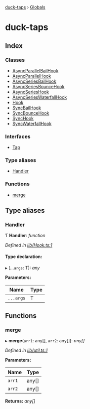 [duck-taps](README.md) › [Globals](globals.md)

# duck-taps

## Index

### Classes

* [AsyncParallelBailHook](classes/asyncparallelbailhook.md)
* [AsyncParallelHook](classes/asyncparallelhook.md)
* [AsyncSeriesBailHook](classes/asyncseriesbailhook.md)
* [AsyncSeriesBounceHook](classes/asyncseriesbouncehook.md)
* [AsyncSeriesHook](classes/asyncserieshook.md)
* [AsyncSeriesWaterfallHook](classes/asyncserieswaterfallhook.md)
* [Hook](classes/hook.md)
* [SyncBailHook](classes/syncbailhook.md)
* [SyncBounceHook](classes/syncbouncehook.md)
* [SyncHook](classes/synchook.md)
* [SyncWaterfallHook](classes/syncwaterfallhook.md)

### Interfaces

* [Tap](interfaces/tap.md)

### Type aliases

* [Handler](globals.md#handler)

### Functions

* [merge](globals.md#merge)

## Type aliases

###  Handler

Ƭ **Handler**: *function*

*Defined in [lib/Hook.ts:1](https://github.com/JonasKruckenberg/duck-taps/blob/a577125/lib/Hook.ts#L1)*

#### Type declaration:

▸ (...`args`: T): *any*

**Parameters:**

Name | Type |
------ | ------ |
`...args` | T |

## Functions

###  merge

▸ **merge**(`arr1`: any[], `arr2`: any[]): *any[]*

*Defined in [lib/util.ts:1](https://github.com/JonasKruckenberg/duck-taps/blob/a577125/lib/util.ts#L1)*

**Parameters:**

Name | Type |
------ | ------ |
`arr1` | any[] |
`arr2` | any[] |

**Returns:** *any[]*

